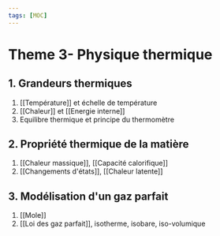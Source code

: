 ```yaml
---
tags: [MOC] 
---
```


# Theme 3- Physique thermique
## 1. Grandeurs thermiques
1. [[Température]] et échelle de température
2. [[Chaleur]] et [[Energie interne]]
3. Equilibre thermique et principe du thermomètre
## 2. Propriété thermique de la matière
1. [[Chaleur massique]], [[Capacité calorifique]]
2. [[Changements d'états]], [[Chaleur latente]]
## 3. Modélisation d'un gaz parfait
1. [[Mole]]
2. [[Loi des gaz parfait]], isotherme, isobare, iso-volumique